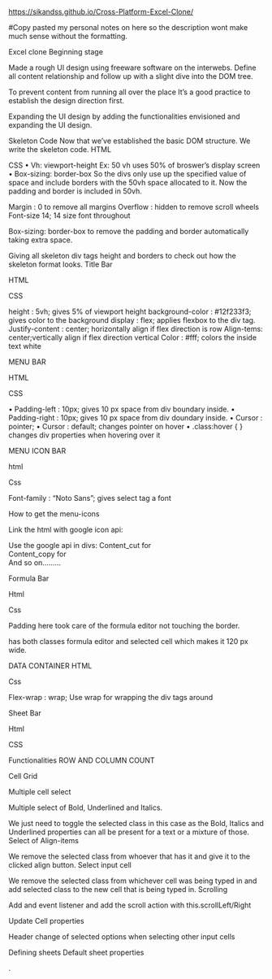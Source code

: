 https://sikandss.github.io/Cross-Platform-Excel-Clone/

#Copy pasted my personal notes on here so the description wont make much sense without the formatting.




Excel clone
Beginning stage


Made a rough UI design using freeware software on the interwebs. Define all content relationship and follow up with a slight dive into the DOM tree.
 
 
To prevent content from running all over the place It’s a good practice to establish the design direction first.

 Expanding the UI design by adding the functionalities envisioned and expanding the UI design.

 





Skeleton Code
Now that we’ve established the basic DOM structure. We write the skeleton code.
HTML 
 

CSS
•	Vh: viewport-height
Ex: 50 vh uses 50% of broswer’s display screen
•	Box-sizing: border-box
So the divs only use up the specified value of space and include borders with the 50vh space allocated to it. Now the padding and border is included in 50vh.


 
Margin : 0 to remove all margins 
Overflow : hidden to remove scroll wheels
Font-size 14; 14 size font throughout
 
Box-sizing: border-box to remove the padding and border automatically taking extra space.
  
Giving all skeleton div tags height and borders to check out how the skeleton format looks.
Title Bar
 
HTML
 
CSS
 
height : 5vh; gives 5% of viewport height
background-color :  #12f233f3; gives color to the background 
display : flex; applies flexbox to the div tag.
Justify-content : center; horizontally align if flex direction is row
Align-tems: center;vertically align if flex direction vertical
Color : #fff; colors the inside text white




MENU BAR
 
HTML
 
CSS
 
•	Padding-left : 10px; gives 10 px space from div boundary inside.
•	Padding-right : 10px; gives 10 px space from div doundary      inside.
•	Cursor : pointer;
•	Cursor : default; changes pointer on hover
•	.class:hover {
} changes div properties when hovering over it



















MENU ICON BAR
 
 
html
 
 
Css
 

Font-family : “Noto Sans”; gives select tag a font 





How to get the menu-icons
 
 
Link the html with google icon api:
 

Use the google api in divs:
Content_cut for  
Content_copy for  
And so on………
 

 









Formula Bar
 
Html
 
Css
 
Padding here took care of the formula editor not touching the border.
 
 
  has both classes formula editor and selected cell which makes it 120 px wide.
 



DATA CONTAINER
HTML
 
Css
 
Flex-wrap : wrap; Use wrap for wrapping the div tags around
 

 
 
 
 
 
 
 




Sheet Bar
 
 
Html
 
CSS
 
 
 
 
 





Functionalities 
ROW AND COLUMN COUNT
 
 







Cell Grid
 
 











Multiple cell select
 
 
 

















Multiple select of Bold, Underlined and Italics.  
 
We just need to toggle the selected class in this case as the Bold, Italics and Underlined properties can all be present for a text or a mixture of those.
Select of Align-items
 
 
We remove the selected class from whoever that has it and give it to the clicked align button.
Select input cell
 
 
We remove the selected class from whichever cell was being typed in and add selected class to the new cell that is being typed in.
Scrolling 
 

Add and event listener and add the scroll action with this.scrollLeft/Right









Update Cell properties
 
 
 

 





Header change of selected options when selecting other input cells
 
















Defining sheets
Default sheet properties
 
 .
 


